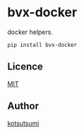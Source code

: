 bvx-docker
==========

docker helpers.

```
pip install bvx-docker
```

## Licence

[MIT](https://github.com/kotsutsumi/bvx-docker/blob/main/LICENSE)

## Author

[kotsutsumi](https://github.com/kotsutsumi)
